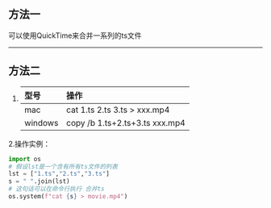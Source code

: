 ## 方法一

可以使用QuickTime来合并一系列的ts文件

---

## 方法二

1. | 型号 | 操作 |
   | :---- | :---- |
   |   mac | cat 1.ts 2.ts 3.ts > xxx.mp4|
   |  windows | copy /b 1.ts+2.ts+3.ts xxx.mp4 |
2.操作实例：
```python
import os
# 假设lst是一个含有所有ts文件的列表
lst = ["1.ts","2.ts","3.ts"]
s = " ".join(lst)
# 这句话可以在命令行执行 合并ts
os.system(f"cat {s} > movie.mp4")   


```
